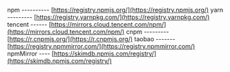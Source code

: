 npm ---------- [https://registry.npmjs.org/](https://registry.npmjs.org/)
 yarn --------- [https://registry.yarnpkg.com/](https://registry.yarnpkg.com/)
 tencent ------ [https://mirrors.cloud.tencent.com/npm/](https://mirrors.cloud.tencent.com/npm/)
 cnpm --------- [https://r.cnpmjs.org/](https://r.cnpmjs.org/)
 taobao ------- [https://registry.npmmirror.com/](https://registry.npmmirror.com/)
 npmMirror ---- [https://skimdb.npmjs.com/registry/](https://skimdb.npmjs.com/registry/)
